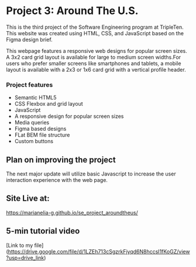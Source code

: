 # Project 3: Around The U.S.

This is the third project of the Software Engineering program at TripleTen. This website was created using HTML, CSS, and JavaScript based on the Figma design brief.

This webpage features a responsive web designs for popular screen sizes. A 3x2 card grid layout is available for large to medium screen widths.For users who prefer smaller screens like smartphones and tablets, a mobile layout is available with a 2x3 or 1x6 card grid with a vertical profile header.

### Project features

- Semantic HTML5
- CSS Flexbox and grid layout
- JavaScript
- A responsive design for popular screen sizes
- Media queries
- Figma based designs
- FLat BEM file structure
- Custom buttons

## Plan on improving the project

The next major update will utilize basic Javascript to increase the user interaction experience with the web page.

## Site Live at:

https://marianelia-g.github.io/se_project_aroundtheus/

## 5-min tutorial video

[Link to my file]
(https://drive.google.com/file/d/1LZEh713cSgzrkFjyqd6N8hccsI1fKoGZ/view?usp=drive_link)

